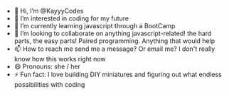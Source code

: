 - 👋 Hi, I’m @KayyyCodes
- 👀 I’m interested in coding for my future
- 🌱 I’m currently learning javascript through a BootCamp
- 💞️ I’m looking to collaborate on anything javascript-related! the hard parts, the easy parts! Paired programming. Anything that would help 
- 📫 How to reach me send me a message? Or email me? I don't really know how this works right now
- 😄 Pronouns: she / her
- ⚡ Fun fact: I love building DIY miniatures and figuring out what endless possibilities with coding

<!---
KayyyCodes/KayyyCodes is a ✨ special ✨ repository because its `README.md` (this file) appears on your GitHub profile.
You can click the Preview link to take a look at your changes.
--->
